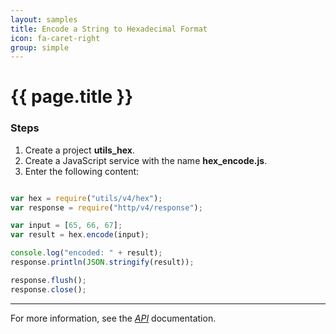 ```yaml
---
layout: samples
title: Encode a String to Hexadecimal Format
icon: fa-caret-right
group: simple
---
```


{{ page.title }}
===

### Steps

1. Create a project **utils_hex**.
2. Create a JavaScript service with the name **hex_encode.js**.
3. Enter the following content:

```javascript

var hex = require("utils/v4/hex");
var response = require("http/v4/response");

var input = [65, 66, 67];
var result = hex.encode(input);

console.log("encoded: " + result);
response.println(JSON.stringify(result));

response.flush();
response.close();

```

---

For more information, see the *[API](../api/)* documentation.
